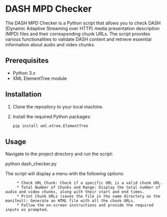 # DASH MPD Checker

The DASH MPD Checker is a Python script that allows you to check DASH (Dynamic Adaptive Streaming over HTTP) media presentation description (MPD) files and their corresponding chunk URLs. The script provides various functionalities to validate DASH content and retrieve essential information about audio and video chunks.

## Prerequisites

- Python 3.x
- XML ElementTree module

## Installation

1. Clone the repository to your local machine.
2. Install the required Python packages:

   ```bash
   pip install xml.etree.ElementTree
## Usage
Navigate to the project directory and run the script:

python dash_checker.py

The script will display a menu with the following options:

         * Check URL Chunk: Check if a specific URL is a valid chunk URL.
         * Total Number of Chunks and Range: Display the total number of audio and video chunks, along with their start and end times.
         * Print Chunk URLs (saves the file in the same directory as the manifest): Generate an HTML file with all the chunk URLs.
         * Follow the on-screen instructions and provide the required inputs as prompted.
